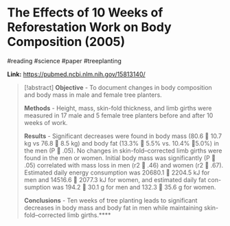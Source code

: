 # The Effects of 10 Weeks of Reforestation Work on Body Composition (2005)
#reading #science #paper #treeplanting 

**Link:** https://pubmed.ncbi.nlm.nih.gov/15813140/

>[!abstract]
>**Objective** - To document changes in body composition and body mass in male and female tree planters.
>
>**Methods** - Height, mass, skin-fold thickness, and limb girths were measured in 17 male and 5 female tree planters before and after 10 weeks of work.
>
>**Results** - Significant decreases were found in body mass (80.6  10.7 kg vs 76.8  8.5 kg) and body fat (13.3%  5.5% vs. 10.4%  5.0%) in the men (P  .05). No changes in skin-fold–corrected limb girths were found in the men or women. Initial body mass was significantly (P  .05) correlated with mass loss in men (r2  .46) and women (r2  .67). Estimated daily energy consumption was 20680.1  2204.5 kJ for men and 14516.6  2077.3 kJ for women, and estimated daily fat con- sumption was 194.2  30.1 g for men and 132.3  35.6 g for women.
>
>**Conclusions** - Ten weeks of tree planting leads to significant decreases in body mass and body fat in men while maintaining skin-fold–corrected limb girths.****